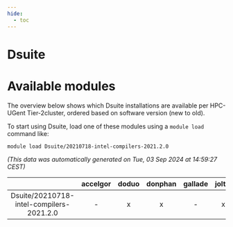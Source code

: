 ```yaml
---
hide:
  - toc
---
```


Dsuite
======

# Available modules


The overview below shows which Dsuite installations are available per HPC-UGent Tier-2cluster, ordered based on software version (new to old).

To start using Dsuite, load one of these modules using a `module load` command like:

```shell
module load Dsuite/20210718-intel-compilers-2021.2.0
```

*(This data was automatically generated on Tue, 03 Sep 2024 at 14:59:27 CEST)*  

| |accelgor|doduo|donphan|gallade|joltik|shinx|skitty|
| :---: | :---: | :---: | :---: | :---: | :---: | :---: | :---: |
|Dsuite/20210718-intel-compilers-2021.2.0|-|x|x|-|x|-|x|
